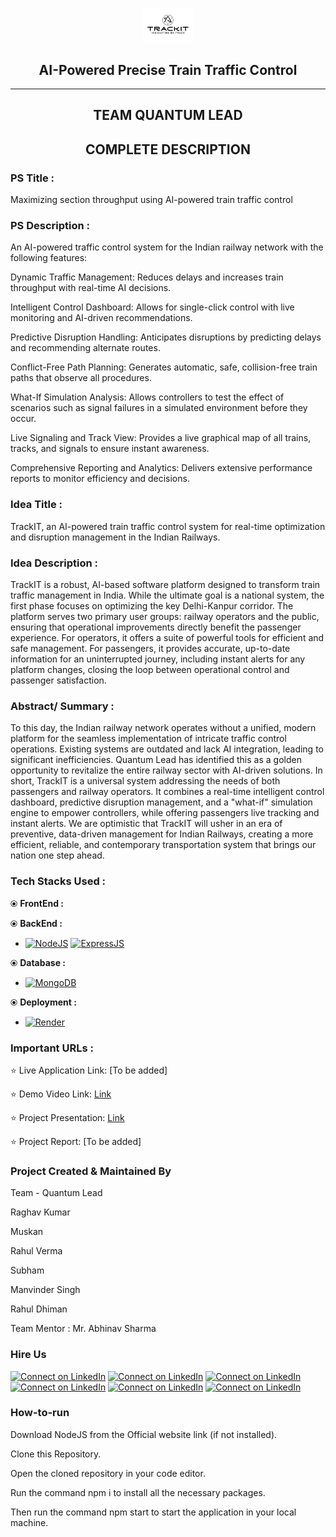 <p align="center">
  <img align="center" width="80" src="https://github.com/Raghavkumar099/Quantum-Lead-Trackit-/blob/main/UI/Trackit_logo.jpg?raw=true.jpg" alt="Trackit_logo" />
</p>

<h2 align="center">AI-Powered Precise Train Traffic Control</h2>
<hr>
<h2 align="center">TEAM QUANTUM LEAD</h2>
<p align="center">
</p>
<h2 align="center">COMPLETE DESCRIPTION</h2>

### PS Title :
Maximizing section throughput using AI-powered train traffic control

### PS Description :
An AI-powered traffic control system for the Indian railway network with the following features:

Dynamic Traffic Management: Reduces delays and increases train throughput with real-time AI decisions.

Intelligent Control Dashboard: Allows for single-click control with live monitoring and AI-driven recommendations.

Predictive Disruption Handling: Anticipates disruptions by predicting delays and recommending alternate routes.

Conflict-Free Path Planning: Generates automatic, safe, collision-free train paths that observe all procedures.

What-If Simulation Analysis: Allows controllers to test the effect of scenarios such as signal failures in a simulated environment before they occur.

Live Signaling and Track View: Provides a live graphical map of all trains, tracks, and signals to ensure instant awareness.

Comprehensive Reporting and Analytics: Delivers extensive performance reports to monitor efficiency and decisions.

### Idea Title :
TrackIT, an AI-powered train traffic control system for real-time optimization and disruption management in the Indian Railways.

### Idea Description :
TrackIT is a robust, AI-based software platform designed to transform train traffic management in India. While the ultimate goal is a national system, the first phase focuses on optimizing the key Delhi-Kanpur corridor. The platform serves two primary user groups: railway operators and the public, ensuring that operational improvements directly benefit the passenger experience. For operators, it offers a suite of powerful tools for efficient and safe management. For passengers, it provides accurate, up-to-date information for an uninterrupted journey, including instant alerts for any platform changes, closing the loop between operational control and passenger satisfaction.

### Abstract/ Summary :
To this day, the Indian railway network operates without a unified, modern platform for the seamless implementation of intricate traffic control operations. Existing systems are outdated and lack AI integration, leading to significant inefficiencies. Quantum Lead has identified this as a golden opportunity to revitalize the entire railway sector with AI-driven solutions. In short, TrackIT is a universal system addressing the needs of both passengers and railway operators. It combines a real-time intelligent control dashboard, predictive disruption management, and a "what-if" simulation engine to empower controllers, while offering passengers live tracking and instant alerts. We are optimistic that TrackIT will usher in an era of preventive, data-driven management for Indian Railways, creating a more efficient, reliable, and contemporary transportation system that brings our nation one step ahead.

### Tech Stacks Used :
⦿ <b>FrontEnd :</b> 

⦿ <b>BackEnd :</b>
* [![NodeJS](https://img.shields.io/badge/node.js-35495E?style=for-the-badge&logo=nodedotjs&logoColor=69a063)](https://nodejs.org/)
 [![ExpressJS](https://img.shields.io/badge/express.js-35495E?style=for-the-badge&logo=express&logoColor=white)](https://expressjs.com/)

⦿ <b>Database :</b>
* [![MongoDB](https://img.shields.io/badge/mongodb-ffca28?style=for-the-badge&logo=mongodb)](https://www.mongodb.com/)

⦿ <b>Deployment :</b>
* [![Render](https://img.shields.io/badge/render-0D0D0D?style=for-the-badge&logo=render&logoColor=white)](https://render.com/)

### Important URLs :
⭐️ Live Application Link: [To be added]

⭐️ Demo Video Link: [Link](https://youtu.be/FAhKryubdTo)

⭐️ Project Presentation: [Link](https://youtu.be/Sahed24SbGk)

⭐️ Project Report: [To be added]

### Project Created & Maintained By
  Team - Quantum Lead

Raghav Kumar

Muskan

Rahul Verma

Subham

Manvinder Singh

Rahul Dhiman

Team Mentor : Mr. Abhinav Sharma

### Hire Us
<a href="https://www.linkedin.com/in/raghav-jangid-228513287?utm_source=share&utm_campaign=share_via&utm_content=profile&utm_medium=ios_app"> <img src="https://img.shields.io/badge/raghav-0077B5?style=for-the-badge&logo=linkedin&logoColor=white" alt="Connect on LinkedIn"></a>
<a href="https://www.linkedin.com/in/muskan-a-274332246?utm_source=share&utm_campaign=share_via&utm_content=profile&utm_medium=android_app"> <img src="https://img.shields.io/badge/muskan-0077B5?style=for-the-badge&logo=linkedin&logoColor=white" alt="Connect on LinkedIn"></a>
<a href="https://www.linkedin.com/in/rahul-verma-9140b42ab?utm_source=share&utm_campaign=share_via&utm_content=profile&utm_medium=ios_app"> <img src="https://img.shields.io/badge/rahul_v-0077B5?style=for-the-badge&logo=linkedin&logoColor=white" alt="Connect on LinkedIn"></a>
<a href="https://www.linkedin.com/in/subham-chauhan-123292303/"> <img src="https://img.shields.io/badge/subham-0077B5?style=for-the-badge&logo=linkedin&logoColor=white" alt="Connect on LinkedIn"></a>
<a href="https://www.linkedin.com/in/manvinder-singh-91a488273?utm_source=share&utm_campaign=share_via&utm_content=profile&utm_medium=android_app"> <img src="https://img.shields.io/badge/manvinder-0077B5?style=for-the-badge&logo=linkedin&logoColor=white" alt="Connect on LinkedIn"></a>
<a href="https://www.linkedin.com/in/rahul-dhiman001?utm_source=share&utm_campaign=share_via&utm_content=profile&utm_medium=ios_app"> <img src="https://img.shields.io/badge/rahul_d-0077B5?style=for-the-badge&logo=linkedin&logoColor=white" alt="Connect on LinkedIn"></a>

### How-to-run
Download NodeJS from the Official website link (if not installed).

Clone this Repository.

Open the cloned repository in your code editor.

Run the command npm i to install all the necessary packages.

Then run the command npm start to start the application in your local machine.

